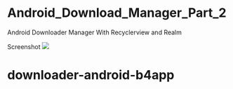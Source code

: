 # Android_Download_Manager_Part_2
Android Downloader Manager With Recyclerview and Realm

Screenshot
<img src="https://github.com/hackstarsj/Android_Download_Manager_Part_2/blob/master/Screenshot_2020-05-21-16-30-12-760_com.furthergrow.android_download_manager.jpg?raw=true">
# downloader-android-b4app
